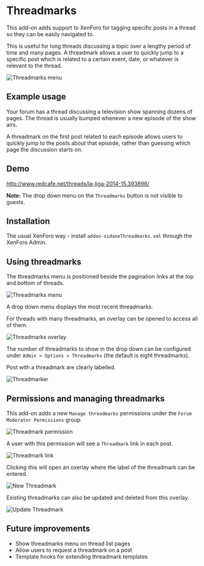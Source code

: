 # Threadmarks

This add-on adds support to XenForo for tagging specific posts in a thread so they can be easily navigated to.

This is useful for long threads discussing a topic over a lengthy period of time and many pages. A threadmark allows a user to quickly jump to a specific post which is related to a certain event, date, or whatever is relevant to the thread.

![Threadmarks menu](http://f.cl.ly/items/252p3p132w26292J0L3c/threadmarks1.png)

## Example usage

Your forum has a thread discussing a television show spanning dozens of pages. The thread is usually bumped whenever a new episode of the show airs.

A threadmark on the first post related to each episode allows users to quickly jump to the posts about that episode, rather than guessing which page the discussion starts on.

## Demo

http://www.redcafe.net/threads/la-liga-2014-15.393896/

**Note:** The drop down menu on the `Threadmarks` button is not visible to guests.

## Installation

The usual XenForo way - install `addon-sidaneThreadmarks.xml` through the XenForo Admin.

## Using threadmarks

The threadmarks menu is positioned beside the pagination links at the top and bottom of threads.

![Threadmarks menu](http://f.cl.ly/items/3k0Y3u083p2r1W0Z3b2q/threadmarks8.png)

A drop down menu displays the most recent threadmarks.

For threads with many threadmarks, an overlay can be opened to access all of them.

![Threadmarks overlay](http://f.cl.ly/items/120M2w1Y0h0V0C2L0g1W/threadmarks5.png)

The number of threadmarks to show in the drop down can be configured under `Admin > Options > Threadmarks` (the default is eight threadmarks).

Post with a threadmark are clearly labelled.

![Threadmarker](http://f.cl.ly/items/3l0S3S0C3i351N2Z3k1G/threadmarks4.png)

## Permissions and managing threadmarks

This add-on adds a new `Manage threadmarks` permissions under the `Forum Moderator Permissions` group.

![Threadmark permission](http://f.cl.ly/items/0W1e0e0U07211k0R3x1P/threadmarks3.png)

A user with this permission will see a `Threadmark` link in each post.

![Threadmark link](http://f.cl.ly/items/1r030W3k3S1h0q2l1L1F/threadmarks2.png)

Clicking this will open an overlay where the label of the threadmark can be entered.

![New Threadmark](http://f.cl.ly/items/2w3I2i0J1p391N203X0x/threadmarks6.png)

Existing threadmarks can also be updated and deleted from this overlay.

![Update Threadmark](http://f.cl.ly/items/2w3o1l312u0D3i2j0Z1G/threadmarks7.png)

## Future improvements

* Show threadmarks menu on thread list pages
* Allow users to request a threadmark on a post
* Template hooks for extending threadmark templates
